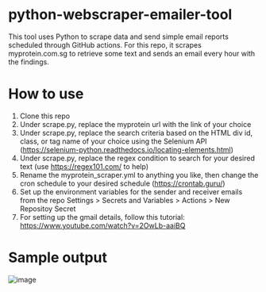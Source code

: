 # python-webscraper-emailer-tool
This tool uses Python to scrape data and send simple email reports scheduled through GitHub actions.
For this repo, it scrapes myprotein.com.sg to retrieve some text and sends an email every hour with the findings.

# How to use
1. Clone this repo
2. Under scrape.py, replace the myprotein url with the link of your choice
3. Under scrape.py, replace the search criteria based on the HTML div id, class, or tag name of your choice using the Selenium API (https://selenium-python.readthedocs.io/locating-elements.html)
4. Under scrape.py, replace the regex condition to search for your desired text (use https://regex101.com/ to help)
5. Rename the myprotein_scraper.yml to anything you like, then change the cron schedule to your desired schedule (https://crontab.guru/)
6. Set up the environment variables for the sender and receiver emails from the repo Settings > Secrets and Variables > Actions > New Repositoy Secret
7. For setting up the gmail details, follow this tutorial: https://www.youtube.com/watch?v=2OwLb-aaiBQ

# Sample output
![image](https://github.com/Remus-Tan/python-webscraper-emailer-tool/assets/109366240/a854f97a-ebcd-43b0-9e8b-941cc2340200)
